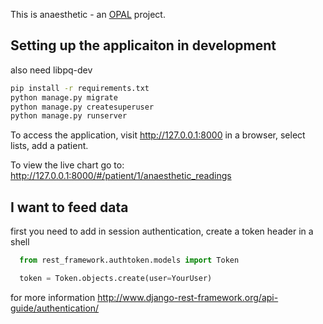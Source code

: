 This is anaesthetic - an [OPAL](https://github.com/openhealthcare/opal) project.

## Setting up the applicaiton in development

also need libpq-dev


```bash
pip install -r requirements.txt
python manage.py migrate
python manage.py createsuperuser
python manage.py runserver
```

To access the application, visit http://127.0.0.1:8000 in a browser, select lists, add a patient.


To view the live chart go to: http://127.0.0.1:8000/#/patient/1/anaesthetic_readings

## I want to feed data
first you need to add in session authentication, create a token header in a shell


```python
  from rest_framework.authtoken.models import Token

  token = Token.objects.create(user=YourUser)
```

for more information
http://www.django-rest-framework.org/api-guide/authentication/
